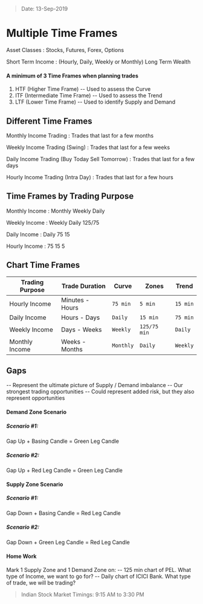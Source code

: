 > Date: 13-Sep-2019
# Multiple Time Frames

Asset Classes
: Stocks, Futures, Forex, Options

Short Term Income
: (Hourly, Daily, Weekly or Monthly)
Long Term Wealth

#### A minimum of 3 Time Frames when planning trades
1. HTF (Higher Time Frame) -- Used to assess the Curve
2. ITF (Intermediate Time Frame) -- Used to assess the Trend
3. LTF (Lower Time Frame) -- Used to identify Supply and Demand

## Different Time Frames
Monthly Income Trading
: Trades that last for a few months

Weekly Income Trading (Swing)
: Trades that last for a few weeks

Daily Income Trading (Buy Today Sell Tomorrow)
: Trades that last for a few days

Hourly Income Trading (Intra Day)
: Trades that last for a few hours

## Time Frames by Trading Purpose
Monthly Income
: Monthly
  Weekly
  Daily

Weekly Income
: Weekly
  Daily
  125/75

Daily Income
: Daily
  75
  15

Hourly Income
: 75
  15
  5

## Chart Time Frames
| Trading Purpose	| Trade Duration	| Curve     | Zones         | Trend     |
|-------------------|-------------------|-----------|---------------|-----------|
|Hourly Income		|Minutes - Hours	|`75 min`	|`5 min`		|`15 min` 	|
|Daily Income		|Hours - Days		|`Daily`    |`15 min`       |`75 min`	|
|Weekly Income		|Days - Weeks		|`Weekly`   |`125/75 min`	|`Daily`	|
|Monthly Income		|Weeks - Months		|`Monthly`  |`Daily`		|`Weekly`	|


## Gaps
-- Represent the ultimate picture of Supply / Demand imbalance
-- Our strongest trading opportunities
-- Could represent added risk, but they also represent opportunities

#### Demand Zone Scenario
##### Scenario #1:
Gap Up + Basing Candle = Green Leg Candle
##### Scenario #2:
Gap Up + Red Leg Candle = Green Leg Candle

#### Supply Zone Scenario
##### Scenario #1:
Gap Down + Basing Candle = Red Leg Candle
##### Scenario #2:
Gap Down + Green Leg Candle = Red Leg Candle

#### Home Work
Mark 1 Supply Zone and 1 Demand Zone on:
-- 125 min chart of PEL.  What type of Income, we want to go for?
-- Daily chart of ICICI Bank.  What type of trade, we will be trading?


> Indian Stock Market Timings: 9:15 AM to 3:30 PM
<!--stackedit_data:
eyJoaXN0b3J5IjpbMjE3NjU4NTc2LDE5Mjc2ODc1NzMsMTkwMT
I1Njk3MSwxMzAxNTc0MDIwLC0xMjcxMTE0OTI4LDQxODIyNzgy
Nyw3MDM2MDUxMDNdfQ==
-->